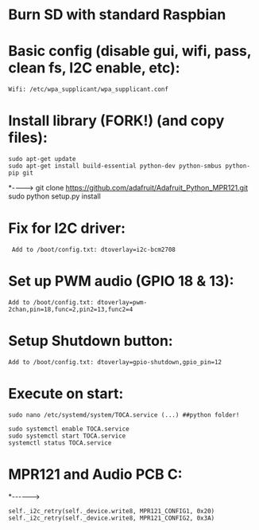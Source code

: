 # Burn SD with standard Raspbian

# Basic config (disable gui, wifi, pass, clean fs, I2C enable, etc):
	Wifi: /etc/wpa_supplicant/wpa_supplicant.conf

# Install library (FORK!) (and copy files):
	sudo apt-get update
    sudo apt-get install build-essential python-dev python-smbus python-pip git
  *----> git clone https://github.com/adafruit/Adafruit_Python_MPR121.git
    sudo python setup.py install

# Fix for I2C driver:
	 Add to /boot/config.txt: dtoverlay=i2c-bcm2708

# Set up PWM audio (GPIO 18 & 13):
	Add to /boot/config.txt: dtoverlay=pwm-2chan,pin=18,func=2,pin2=13,func2=4

# Setup Shutdown button:
	Add to /boot/config.txt: dtoverlay=gpio-shutdown,gpio_pin=12

# Execute on start:
	sudo nano /etc/systemd/system/TOCA.service (...) ##python folder!
	
	sudo systemctl enable TOCA.service
	sudo systemctl start TOCA.service
	systemctl status TOCA.service

# MPR121 and Audio PCB C:

*------>

	self._i2c_retry(self._device.write8, MPR121_CONFIG1, 0x20) 
	self._i2c_retry(self._device.write8, MPR121_CONFIG2, 0x3A)				   